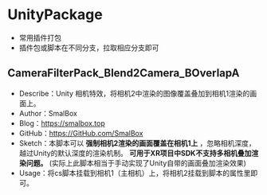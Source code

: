 # UnityPackage

   - 常用插件打包
   - 插件包或脚本在不同分支，拉取相应分支即可

## CameraFilterPack_Blend2Camera_BOverlapA

   - Describe：Unity 相机特效，将相机2中渲染的图像覆盖叠加到相机1渲染的画面上。
   - Author：SmalBox
   - Blog：https://smalbox.top
   - GitHub：https://GitHub.com/SmalBox
   - Sketch：本脚本可以 **强制相机2渲染的画面覆盖在相机1上** ，忽略相机深度，越过Unity的默认深度的渲染机制。 **可用于XR项目中SDK不支持多相机叠加渲染问题。** (实际上此脚本相当于手动实现了Unity自带的画面叠加渲染效果)
   - Usage：将cs脚本挂载到相机1（主相机）上，将相机2挂载到脚本的属性里即可。